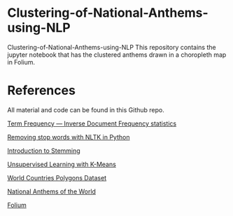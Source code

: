 # Clustering-of-National-Anthems-using-NLP
Clustering-of-National-Anthems-using-NLP  This repository contains the jupyter notebook that has the clustered anthems drawn in a choropleth map in Folium.

# References
All material and code can be found in this Github repo.

[Term Frequency — Inverse Document Frequency statistics](https://jmotif.github.io/sax-vsm_site/morea/algorithm/TFIDF.html)

[Removing stop words with NLTK in Python](https://www.geeksforgeeks.org/removing-stop-words-nltk-python/)

[Introduction to Stemming](https://www.geeksforgeeks.org/introduction-to-stemming/)

[Unsupervised Learning with K-Means](https://medium.com/neuronio/unsupervised-learning-with-k-means-3eaa0666eebf)

[World Countries Polygons Dataset](https://www.kaggle.com/datasets/ktochylin/world-countries/data)

[National Anthems of the World](https://www.kaggle.com/datasets/lucasturtle/national-anthems-of-the-world)

[Folium](https://github.com/python-visualization/folium)

